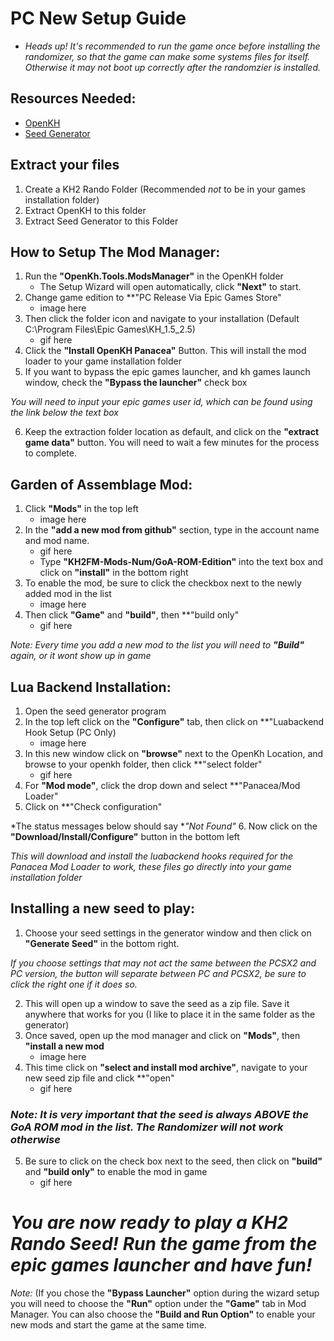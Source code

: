 # PC New Setup Guide

* *Heads up! It's recommended to run the game once before installing the randomizer, so that the game can make some systems files for itself. Otherwise it may not boot up correctly after the randomzier is installed.*

## Resources Needed:
* [OpenKH](https://github.com/OpenKH/OpenKh/releases/download/release-412/openkh-build1892.zip)
* [Seed Generator](https://github.com/tommadness/KH2Randomizer/releases/latest/download/Kingdom.Hearts.II.Final.Mix.Randomizer.zip)

## Extract your files
1. Create a KH2 Rando Folder (Recommended *not* to be in your games installation folder)
2. Extract OpenKH to this folder
3. Extract Seed Generator to this Folder

## How to Setup The Mod Manager:
1. Run the **"OpenKh.Tools.ModsManager"** in the OpenKH folder 
	- The Setup Wizard will open automatically, click **"Next"** to start.
2. Change game edition to **"PC Release Via Epic Games Store"
	- image here
3. Then click the folder icon and navigate to your installation (Default C:\Program Files\Epic Games\KH_1.5_2.5)
	- gif here
4. Click the **"Install OpenKH Panacea"** Button. This will install the mod loader to your game installation folder
5. If you want to bypass the epic games launcher, and kh games launch window, check the **"Bypass the launcher"** check box

*You will need to input your epic games user id, which can be found using the link below the text box*

6. Keep the extraction folder location as default, and click on the **"extract game data"** button. You will need to wait a few minutes for the process to complete.

## Garden of Assemblage Mod:
1. Click **"Mods"** in the top left
	- image here
2. In the **"add a new mod from github"** section, type in the account name and mod name.
	- gif here
	- Type **"KH2FM-Mods-Num/GoA-ROM-Edition"** into the text box and click on **"install"** in the bottom right
3. To enable the mod, be sure to click the checkbox next to the newly added mod in the list
	- image here
4. Then click **"Game"** and **"build"**, then **"build only"
	- gif here

*Note: Every time you add a new mod to the list you will need to **"Build"** again, or it wont show up in game*

## Lua Backend Installation:
1. Open the seed generator program
2. In the top left click on the **"Configure"** tab, then click on **"Luabackend Hook Setup (PC Only)
	- image here
3. In this new window click on **"browse"** next to the OpenKh Location, and browse to your openkh folder, then click **"select folder"
	- gif here
4. For **"Mod mode"**, click the drop down and select **"Panacea/Mod Loader"
5. Click on **"Check configuration"

*The status messages below should say **"Not Found"*
6. Now click on the **"Download/Install/Configure"** button in the bottom left

*This will download and install the luabackend hooks required for the Panacea Mod Loader to work, these files go directly into your game installation folder*

## Installing a new seed to play:
1. Choose your seed settings in the generator window and then click on **"Generate Seed"** in the bottom right.

*If you choose settings that may not act the same between the PCSX2 and PC version, the button will separate between PC and PCSX2, be sure to click the right one if it does so.*

2. This will open up a window to save the seed as a zip file. Save it anywhere that works for you (I like to place it in the same folder as the generator)
3. Once saved, open up the mod manager and click on **"Mods"**, then **"install a new mod**
	- image here
4. This time click on **"select and install mod archive"**, navigate to your new seed zip file and click **"open"
	- gif here

### *Note: It is very important that the seed is always ABOVE the GoA ROM mod in the list. The Randomizer will not work otherwise*

5. Be sure to click on the check box next to the seed, then click on **"build"** and **"build only"** to enable the mod in game
	- gif here

# *You are now ready to play a KH2 Rando Seed! Run the game from the epic games launcher and have fun!*

*Note:* (If you chose the **"Bypass Launcher"** option during the wizard setup you will need to choose the **"Run"** option under the **"Game"** tab in Mod Manager. You can also choose the **"Build and Run Option"** to enable your new mods and start the game at the same time.
